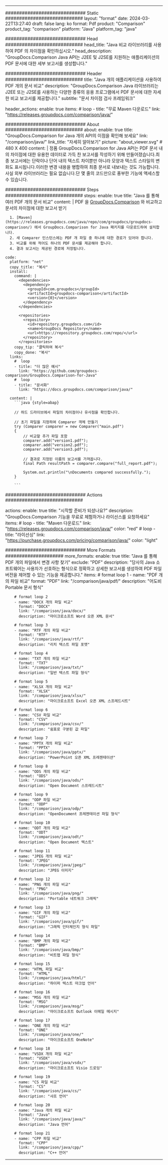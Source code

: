 
---
############################# Static ############################
layout: "format"
date:  2024-03-22T13:27:40
draft: false
lang: ko
format: Pdf
product: "Comparison"
product_tag: "comparison"
platform: "Java"
platform_tag: "java"

############################# Head ############################
head_title: "Java 비교 라이브러리를 사용하여 PDF 의 차이점을 확인하십시오."
head_description: "GroupDocs.Comparison Java API는 J2EE 및 J2SE를 지원하는 애플리케이션의 PDF 문서에 대한 세부 보고서를 생성합니다."

############################# Header ############################
title: "Java 개의 애플리케이션을 사용하여 PDF 개의 문서 비교" 
description: "GroupDocs.Comparison Java 라이브러리는 J2EE 또는 J2SE를 사용하는 다양한 종류의 응용 프로그램에서 PDF 문서에 대한 자세한 비교 보고서를 제공합니다."
subtitle: "문서 차이점 검사 프레임워크"  

header_actions:
  enable: true
  items:
    #  loop
    - title: "무료 Maven 다운로드"
      link: "https://releases.groupdocs.com/comparison/java/"
      
############################# About ############################
about:
    enable: true
    title: "GroupDocs.Comparison for Java 개의 API의 이점을 확인해 보세요"
    link: "/comparison/java/"
    link_title: "자세히 알아보기"
    picture: "about_viewer.svg" # 480 X 400
    content: |
       정품 GroupDocs.Comparison for Java API는 PDF 문서 내의 차이점에 대한 유용한 데이터로 가득 찬 보고서를 작성하기 위해 만들어졌습니다.최종 보고서에는 단락이나 단어 내의 텍스트 차이뿐만 아니라 모양과 텍스트 스타일의 변화도 표시됩니다.이러한 변경 내용을 병합하여 최종 문서로 내보내는 것도 가능합니다.사실 외부 라이브러리는 필요 없습니다.단 몇 줄의 코드만으로 풍부한 기능에 액세스할 수 있습니다.

############################# Steps ############################
steps:
    enable: true
    title: "Java 를 통해 여러 PDF 개의 문서 비교"
    content: |
      PDF 을 [GroupDocs.Comparison](https://products.groupdocs.com/comparison/java/) 와 비교하고 문서의 차이점에 대한 보고서 받기
      
      1. [Maven](https://releases.groupdocs.com/java/repo/com/groupdocs/groupdocs-comparison/) 에서 GroupDocs.Comparison for Java 패키지를 다운로드하여 설치합니다.
      2. 새 Comparer 인스턴스에는 PDF 개 파일 중 하나에 대한 경로가 있어야 합니다.
      3. 비교를 위해 적어도 하나의 PDF 문서를 제공해야 합니다.
      4. 결과 보고서는 제공된 경로에 저장됩니다.
   
    code:
      platform: "net"
      copy_title: "복사"
      install:
        command: |
          <dependencies>
            <dependency>
              <groupId>com.groupdocs</groupId>
              <artifactId>groupdocs-comparison</artifactId>
              <version>{0}</version>
            </dependency>
          </dependencies>

          <repositories>
            <repository>
              <id>repository.groupdocs.com</id>
              <name>GroupDocs Repository</name>
              <url>https://repository.groupdocs.com/repo/</url>
            </repository>
          </repositories>
        copy_tip: "클릭하여 복사"
        copy_done: "복사"
      links:
        #  loop
        - title: "더 많은 예시"
          link: "https://github.com/groupdocs-comparison/GroupDocs.Comparison-for-Java"
        #  loop
        - title: "문서화"
          link: "https://docs.groupdocs.com/comparison/java/"
          
      content: |
        ```java {style=abap}

        // 하드 드라이브에서 파일의 차이점이나 유사점을 확인합니다.

        // 초기 파일을 지정하여 Comparer 객체 만들기
        try (Comparer comparer = new Comparer("main.pdf") 
        {
            // 비교할 추가 파일 포함
        	comparer.add("version1.pdf");
            comparer.add("version2.pdf");
            comparer.add("version3.pdf");

            // 결과로 지정된 이름의 보고서를 가져옵니다.
            final Path resultPath = comparer.compare("full_report.pdf"); 

            System.out.println("\nDocuments compared successfully.");
        }
        
        ```            

############################# Actions ############################

actions:
  enable: true
  title: "시작할 준비가 되셨나요?"
  description: "GroupDocs.Comparison 기능을 무료로 체험하거나 라이선스를 요청하세요"
  items:
    #  loop
    - title: "Maven 다운로드"
      link: "https://releases.groupdocs.com/comparison/java/"
      color: "red"
        #  loop
    - title: "라이선싱"
      link: "https://purchase.groupdocs.com/pricing/comparison/java/"
      color: "light"


############################# More Formats #####################
more_formats:
    enable: true
    title: "Java 를 통해 PDF 개의 파일에서 변경 사항 찾기"
    exclude: "PDF"
    description: "당사의 Java 소프트웨어는 사용자가 선호하는 형식으로 정확하고 상세한 보고서를 생성하여 PDF 파일 버전을 제어할 수 있는 기능을 제공합니다."
    items: 
        # format loop 1
        - name: "PDF 개의 파일 비교"
          format: "PDF"
          link: "/comparison/java/pdf/"
          description: "어도비 Portable 문서 형식"

        # format loop 2
        - name: "DOCX 개의 파일 비교"
          format: "DOCX"
          link: "/comparison/java/docx/"
          description: "마이크로소프트 Word 오픈 XML 문서"

        # format loop 3
        - name: "RTF 개의 파일 비교"
          format: "RTF"
          link: "/comparison/java/rtf/"
          description: "리치 텍스트 파일 포맷"

        # format loop 4
        - name: "TXT 개의 파일 비교"
          format: "TXT"
          link: "/comparison/java/txt/"
          description: "일반 텍스트 파일 형식"

        # format loop 5
        - name: "XLSX 개의 파일 비교"
          format: "XLSX"
          link: "/comparison/java/xlsx/"
          description: "마이크로소프트 Excel 오픈 XML 스프레드시트"

        # format loop 6
        - name: "CSV 파일 비교"
          format: "CSV"
          link: "/comparison/java/csv/"
          description: "쉼표로 구분된 값 파일"

        # format loop 7
        - name: "PPTX 개의 파일 비교"
          format: "PPTX"
          link: "/comparison/java/pptx/"
          description: "PowerPoint 오픈 XML 프레젠테이션"

        # format loop 8
        - name: "ODS 개의 파일 비교"
          format: "ODS"
          link: "/comparison/java/ods/"
          description: "Open Document 스프레드시트"

        # format loop 9
        - name: "ODP 파일 비교"
          format: "ODP"
          link: "/comparison/java/odp/"
          description: "OpenDocument 프레젠테이션 파일 형식"

        # format loop 10
        - name: "ODT 개의 파일 비교"
          format: "ODT"
          link: "/comparison/java/odt/"
          description: "Open Document 텍스트"

        # format loop 11
        - name: "JPEG 개의 파일 비교"
          format: "JPEG"
          link: "/comparison/java/jpeg/"
          description: "JPEG 이미지"

        # format loop 12
        - name: "PNG 개의 파일 비교"
          format: "PNG"
          link: "/comparison/java/png/"
          description: "Portable 네트워크 그래픽"

        # format loop 13
        - name: "GIF 개의 파일 비교"
          format: "GIF"
          link: "/comparison/java/gif/"
          description: "그래픽 인터체인지 형식 파일"

        # format loop 14
        - name: "BMP 개의 파일 비교"
          format: "BMP"
          link: "/comparison/java/bmp/"
          description: "비트맵 파일 형식"

        # format loop 15
        - name: "HTML 파일 비교"
          format: "HTML"
          link: "/comparison/java/html/"
          description: "하이퍼 텍스트 마크업 언어"

        # format loop 16
        - name: "MSG 개의 파일 비교"
          format: "MSG"
          link: "/comparison/java/msg/"
          description: "마이크로소프트 Outlook 이메일 메시지"

        # format loop 17
        - name: "ONE 개의 파일 비교"
          format: "ONE"
          link: "/comparison/java/one/"
          description: "마이크로소프트 OneNote"

        # format loop 18
        - name: "VSDX 개의 파일 비교"
          format: "VSDX"
          link: "/comparison/java/vsdx/"
          description: "마이크로소프트 Visio 드로잉"

        # format loop 19
        - name: "CS 파일 비교"
          format: "CS"
          link: "/comparison/java/cs/"
          description: "샤프 언어"

        # format loop 20
        - name: "Java 개의 파일 비교"
          format: "Java"
          link: "/comparison/java/java/"
          description: "Java 언어"
          
        # format loop 21
        - name: "CPP 파일 비교"
          format: "CPP"
          link: "/comparison/java/cpp/"
          description: "C++ 언어"
---